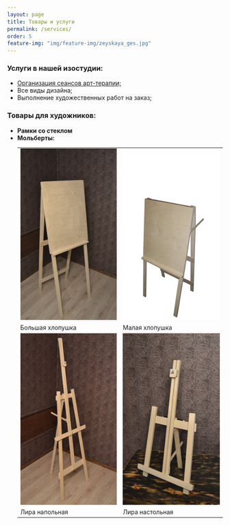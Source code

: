 ```yaml
---
layout: page
title: Товары и услуги
permalink: /services/
order: 5
feature-img: "img/feature-img/zeyskaya_ges.jpg"
---
```

<h3>Услуги в нашей изостудии:</h3>
<ul>
  <li><a href="/art-therapy/">Организация сеансов арт-терапии;</a></li>
  <li>Все виды дизайна;</li>
  <li>Выполнение художественных работ на заказ;</li>
</ul>

<h3>Товары для художников:</h3>
<ul>
	<li><strong>Рамки со стеклом</strong></li>
	<li><strong>Мольберты:</strong></li>
<table class="noborder" >
	<tr>
		<td><img src="/img/easel/bigslapstick.jpg" 
   width="250" height="400" alt="мольберт хлопушка"></td>
  	<td><img src="/img/easel/hlop.jpg" 
   width="250" height="400" alt="мольберт хлопушка"></td>
	</tr>
	<tr>
		<td>Большая хлопушка</td>
		<td>Малая хлопушка</td>
	</tr>
	<tr>
		<td><img src="/img/easel/lira.jpg" 
  width="250" height="400" alt="мольберт лира"></td>
  		<td><img src="/img/easel/tablelira.jpg" 
   width="250" height="400" alt="мольберт лира"></td>
	</tr>
	<tr>
		<td>Лира напольная</td>
		<td>Лира настольная</td>
	</tr>
</table>
</ul>
